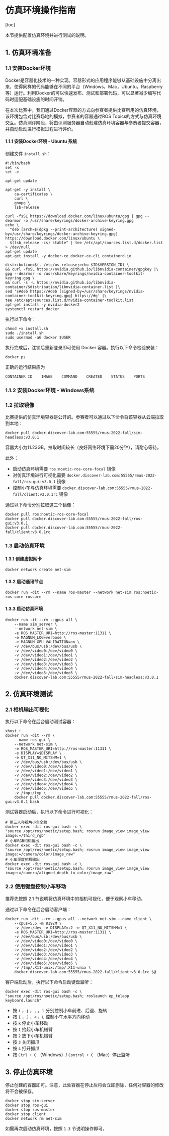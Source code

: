 # 仿真环境操作指南

[toc]

本节提供配置仿真环境并进行测试的说明。

## 1. 仿真环境准备

### 1.1 安装Docker环境

Docker是容器化技术的一种实现。容器形式的应用程序能够从基础设施中分离出来，使得同样的代码能够在不同的平台（Windows，Mac，Ubuntu，Raspberry等）运行。利用Docker的可以快速发布、测试和部署代码，可以显著减少编写代码时适配基础设施的时间开销。

在本次比赛中，我们通过Docker容器的方式向参赛者提供比赛所用的仿真环境，该环境包含对比赛场地的模拟，参赛者的容器通过ROS Topics的方式与仿真环境交互。仿真测评阶段，将由评测服务器自动创建仿真环境容器与参赛者提交容器，并自动启动进行模拟过程进行评价。

#### 1.1.1 安装Docker环境 - Ubuntu 系统

创建文件 `install.sh`：

```shell
#!/bin/bash
set -x 
set -e

apt-get update

apt-get -y install \
    ca-certificates \
    curl \
    gnupg \
    lsb-release

curl -fsSL https://download.docker.com/linux/ubuntu/gpg | gpg --dearmor -o /usr/share/keyrings/docker-archive-keyring.gpg
echo \
  "deb [arch=$(dpkg --print-architecture) signed-by=/usr/share/keyrings/docker-archive-keyring.gpg] https://download.docker.com/linux/ubuntu \
  $(lsb_release -cs) stable" | tee /etc/apt/sources.list.d/docker.list > /dev/null
apt-get update
apt-get install -y docker-ce docker-ce-cli containerd.io

distribution=$(. /etc/os-release;echo $ID$VERSION_ID) \
&& curl -fsSL https://nvidia.github.io/libnvidia-container/gpgkey |\
gpg --dearmor -o /usr/share/keyrings/nvidia-container-toolkit-keyring.gpg \
&& curl -s -L https://nvidia.github.io/libnvidia-container/$distribution/libnvidia-container.list |\
sed 's#deb https://#deb [signed-by=/usr/share/keyrings/nvidia-container-toolkit-keyring.gpg] https://#g' |\
tee /etc/apt/sources.list.d/nvidia-container-toolkit.list
apt-get install -y nvidia-docker2
systemctl restart docker
```

执行以下命令：

```shell
chmod +x install.sh
sudo ./install.sh
sudo usermod -aG docker $USER
```

执行完成后，注销后重新登录即可使用 Docker 容器。执行以下命令检验安装：

```shell
docker ps
```

正确的运行结果应为

```
CONTAINER ID    IMAGE    COMMAND    CREATED    STATUS    PORTS
```

### 1.1.2 安装Docker环境 - Windows系统

### 1.2 拉取镜像

比赛提供的仿真环境容器是公开的。参赛者可以通过以下命令将该容器从云端拉取到本地：

```shell
docker pull docker.discover-lab.com:55555/rmus-2022-fall/sim-headless:v3.0.1
```

容器大小为11.23GB，拉取时间较长（良好网络环境下需20分钟），请耐心等待。

此外：

* 启动仿真环境需要 `ros:noetic-ros-core-focal` 镜像
* 对仿真环境进行可视化需要 `docker.discover-lab.com:55555/rmus-2022-fall/ros-gui:v3.0.1` 镜像
* 控制小车与仿真环境需要 `docker.discover-lab.com:55555/rmus-2022-fall/client:v3.0.1rc` 镜像

通过以下命令分别拉取这三个镜像：

```shell
docker pull ros:noetic-ros-core-focal
docker pull docker.discover-lab.com:55555/rmus-2022-fall/ros-gui:v3.0.1
docker pull docker.discover-lab.com:55555/rmus-2022-fall/client:v3.0.1rc
```

### 1.3 启动仿真环境

#### 1.3.1 创建虚拟网卡

```shell
docker network create net-sim
```

#### 1.3.2 启动通讯节点

```shell
docker run -dit --rm --name ros-master --network net-sim ros:noetic-ros-core roscore
```

#### 1.3.3 启动仿真环境

```shell
docker run -it --rm --gpus all \
	--name sim_server \
    --network net-sim \
	-e ROS_MASTER_URI=http://ros-master:11311 \
	-e MAGNUM_LOG=verbose \
	-e MAGNUM_GPU_VALIDATION=on \
	-v /dev/bus/usb:/dev/bus/usb \
    -v /dev/video0:/dev/video0 \
    -v /dev/video1:/dev/video1 \
    -v /dev/video2:/dev/video2 \
    -v /dev/video3:/dev/video3 \
    -v /dev/video4:/dev/video4 \
    -v /dev/video5:/dev/video5 \
	docker.discover-lab.com:55555/rmus-2022-fall/sim-headless:v3.0.1
```

## 2. 仿真环境测试

### 2.1 相机输出可视化

执行以下命令在后台启动测试容器：

```shell
xhost +
docker run -dit --rm \
    --name ros-gui \
    --network net-sim \
    -e ROS_MASTER_URI=http://ros-master:11311 \
    -e DISPLAY=$DISPLAY \
    -e QT_X11_NO_MITSHM=1 \
	-v /dev/bus/usb:/dev/bus/usb \
    -v /dev/video0:/dev/video0 \
    -v /dev/video1:/dev/video1 \
    -v /dev/video2:/dev/video2 \
    -v /dev/video3:/dev/video3 \
    -v /dev/video4:/dev/video4 \
    -v /dev/video5:/dev/video5 \
    -v /tmp:/tmp \
    docker pull docker.discover-lab.com:55555/rmus-2022-fall/ros-gui:v3.0.1 bash
```

测试容器启动后，执行以下命令进行可视化：

```shell
# 第三人称视角小车全貌
docker exec -dit ros-gui bash -c \
"source /opt/ros/noetic/setup.bash; rosrun image_view image_view image:=/third_rgb"
# 小车RGB相机输出
docker exec -dit ros-gui bash -c \
"source /opt/ros/noetic/setup.bash; rosrun image_view image_view image:=/camera/color/image_raw"
# 小车深度相机输出
docker exec -dit ros-gui bash -c \
"source /opt/ros/noetic/setup.bash; rosrun image_view image_view image:=/camera/aligned_depth_to_color/image_raw"
```

### 2.2 使用键盘控制小车移动

推荐先按照 2.1 节说明将仿真环境中的相机可视化，便于观察小车移动。

通过以下命令在后台启动客户端：

```shell
docker run -dit --rm --gpus all --network net-sim --name client \
	--cpus=5.6 -m 8192M \
	-v /dev:/dev -e DISPLAY=:2 -e QT_X11_NO_MITSHM=1 \
    -e ROS_MASTER_URI=http://ros-master:11311 \
	-v /dev/bus/usb:/dev/bus/usb \
    -v /dev/video0:/dev/video0 \
    -v /dev/video1:/dev/video1 \
    -v /dev/video2:/dev/video2 \
    -v /dev/video3:/dev/video3 \
    -v /dev/video4:/dev/video4 \
    -v /dev/video5:/dev/video5 \
    -v /tmp/.X11-unix:/tmp/.X11-unix \
    docker.discover-lab.com:55555/rmus-2022-fall/client:v3.0.1rc $@
```

客户端启动后，执行以下命令启动键盘监听：

```shell
docker exec -dit ros-gui bash -c \
"source /opt/ros/noetic/setup.bash; roslaunch ep_teleop keyboard.launch"
```

* 按 `i` ，`j` ，`,` ，`l` 分别控制小车前进、后退、旋转
* 按 `I` ，`J` ，`<` ，`L` 控制小车水平方向移动
* 按 `k` 停止小车移动
* 按 `1` 抬起小车机械臂
* 按 `2` 放下小车机械臂
* 按 `3` 关闭抓爪
* 按 `4` 打开抓爪
* 按 `Ctrl + C` （Windows）/ `Control + C` （Mac）停止监听

## 3. 停止仿真环境

停止创建的容器即可。注意，此处容器在停止后将会立即删除，任何对容器的修改将不会被保存。

```shell
docker stop sim-server
docker stop ros-gui
docker stop ros-master
docker stop client
docker network rm net-sim
```

如需再次启动仿真环境，按照 `1.3` 节说明操作即可。